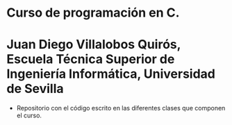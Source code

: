 # Curso de programación en C.
# Juan Diego Villalobos Quirós, Escuela Técnica Superior de Ingeniería Informática, Universidad de Sevilla

- Repositorio con el código escrito en las diferentes clases que componen el curso.
